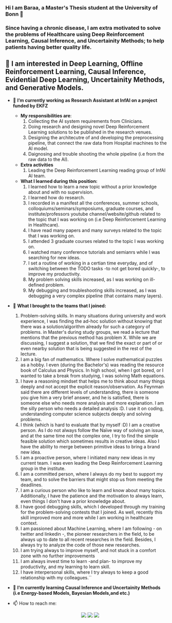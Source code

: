 ### Hi I am Baraa, a Master's Thesis student at the University of Bonn 👋 
### Since having a chronic disease, I am extra motivated to solve the problems of Healthcare using Deep Reinforcement Learning, Causal Inference, and Uncertainity Methods; to help patients having better quality life.
## 🤔 I am interested in Deep Learning, Offline Reinforcement Learning, Causal Inference, Evidential Deep Learning, Uncertainity Methods, and Generative Models.
- 🔭 **I’m currently working as Research Assistant at InfAI on a project funded by EKFZ**
    - **My responsibilities are**:
      1. Collecting the AI system requirements from Clinicians.
      2. Doing research and designing novel Deep Reinforcement Learning solutions to be published in the research venues.
      3. Designing the architecutre of and developing the preprocessing pipeline, that connect the raw data from Hospital machines to the AI model.
      5. Daignosing and trouble shooting the whole pipeline (i.e from the raw data to the AI).
     - **Extra activities**
        1. Leading the Deep Reinforcement Learning reading group of InfAI AI team.
     - **What I learned during this position:**
       1. I learned how to learn a new topic without a prior knowledge about and with no supervision.
       2. I learned how do research.
       3. I recorded in a manifest all the conferences, summer schools, colloquiums/seminars/symposiums, graduate courses, and institute/professors youtube channel/website/github related to the topic that I was working on (i.e Deep Reinforcement Learning in Healthcare).
       4. I have read many papers and many surveys related to the topic that I was working on.
       5. I attended 3 graduate courses related to the topic I was working on.
       6. I watched many conference tutorials and semianrs while I was searching for new ideas.
       7. I set a routine of working in a certian time everyday, and of switching between the TODO tasks -to not get bored quickly-, to improve my productivity.
       8. My problem solving skills increased, as I was working on ill-defined problem.
       9. My debugging and troubleshooting skills increased, as I was debugging a very complex pipeline (that contains many layers).
- 💪 **What I brought to the teams that I joined:**
    1. Problem-solving skills. In many situations during university and work experience, I was finding the ad-hoc solution without knowing that there was a solution/algorithm already for such a category of problems. 
    in Master's during study groups, we read a lecture that mentions that the previous method has problem X. While we are discussing, I suggest a solution, that we find the exact or part of or even nearby solution that is being suggested in the rest of the lecture.
    2. I am a big fan of mathematics. Where I solve mathematical puzzles as a hobby. I even (during the Bachelor's) was reading the resource book of Calculus and Physics. In high school, when I got bored, or I wanted to take a break from studying, I was solving Math equations.
    3. I have a reasoning mindset that helps me to think about many things deeply and not accept the explicit reason/observation. As Feynman said there are different levels of understanding, there is someone you give him a very brief answer, and he is satisfied, there is someone else who needs more analysis and more explanation. I am the silly person who needs a detailed analysis :D. I use it on coding, understanding computer science subjects deeply and solving problems.
    4. I think (which is hard to evaluate that by myself :D) I am a creative person. As I do not always follow the Naïve way of solving an issue, and at the same time not the complex one, I try to find the simple feasible solution which sometimes results in creative ideas. Also I have the ability to merge between primitive ideas to bring a brand new idea.
    5. I am a proactive person, where I initiated many new ideas in my current team. I was even leading the Deep Reinforcement Learning group in the institute.
    6. I am a committed person, where I always do my best to support my team, and to solve the barriers that might stop us from meeting the deadlines. 
    7. I am a curious person who like to learn and know about many topics. Additionally, I have the patience and the motivation to always learn, even things I don't have a prior knowledge about.
    8. I have good debugging skills, which I developed through my training for the problem-solving contests that I joined. As well, recently this skill improved more and more while I am working in healthcare context.
    9. I am passioned about Machine Learning, where I am following - on twitter and linkedin -, the pioneer researchers in the field, to be always up to date to all recent researches in the field. Besides, I always try to analyze the code of those new researches.
    10. I am trying always to improve myself, and not stuck in a comfort zone with no further improvements
    11. I am always invest time to learn -and plan- to improve my productivity, and my learning to learn skill.
    12. I have interpersonal skills, where I try always to keep a good relationship with my colleagues.``


 - 🌱 **I’m currently learning Causal Inference and Uncertainity Methods (i.e Energy-based Models, Bayesian Models,and etc.)**
 - 📫 How to reach me: <p align="center">
    <a href="https://medium.com/@baraa.alaa.eldin"><img src="https://img.shields.io/badge/Medium-12100E?style=flat&logo=medium&logoColor=white"/></a>
    <a href="https://www.linkedin.com/in/baraa-hassan-9899688a/"><img src="https://img.shields.io/badge/linkedin-%230177B5?style=flat&logo=linkedin&logoColor=white"/></a>
    <a href="https://www.youtube.com/channel/UCDdVyigEmOPrTuUTCf64yAA"><img src="https://img.shields.io/badge/youtube-%23FF0000?style=flat&logo=youtube&logoColor=white"/></a>
  </p>

<!--
<a href="https://twitter.com/bezy92"><img src="https://img.shields.io/badge/twitter-%231FA1F1?style=flat&logo=twitter&logoColor=white"/></a>
**baraaHassan/baraaHassan** is a ✨ _special_ ✨ repository because its `README.md` (this file) appears on your GitHub profile.

Here are some ideas to get you started:

- 🔭 I’m currently working on ...
- 🌱 I’m currently learning ...
- 👯 I’m looking to collaborate on ...
- 🤔 I’m looking for help with ...
- 💬 Ask me about ...
- 📫 How to reach me: ...
- 😄 Pronouns: ...
- ⚡ Fun fact: ...
-->
